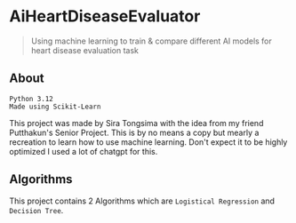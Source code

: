 # AiHeartDiseaseEvaluator
> Using machine learning to train & compare different AI models for heart disease evaluation task

## About
`Python 3.12` <br/>
`Made using Scikit-Learn` <br/>

This project was made by Sira Tongsima with the idea from my friend Putthakun's Senior Project. This is by no means a copy but mearly a recreation to learn how to use machine learning. Don't expect it to be highly optimized I used a lot of chatgpt for this.

## Algorithms 
This project contains 2 Algorithms which are `Logistical Regression` and `Decision Tree`. <br/>


